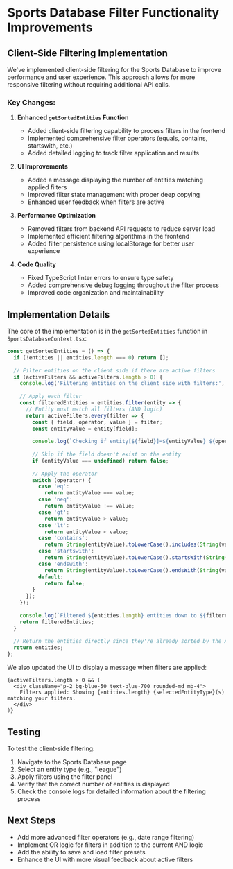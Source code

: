 # Sports Database Filter Functionality Improvements

## Client-Side Filtering Implementation

We've implemented client-side filtering for the Sports Database to improve performance and user experience. This approach allows for more responsive filtering without requiring additional API calls.

### Key Changes:

1. **Enhanced `getSortedEntities` Function**
   - Added client-side filtering capability to process filters in the frontend
   - Implemented comprehensive filter operators (equals, contains, startswith, etc.)
   - Added detailed logging to track filter application and results

2. **UI Improvements**
   - Added a message displaying the number of entities matching applied filters
   - Improved filter state management with proper deep copying
   - Enhanced user feedback when filters are active

3. **Performance Optimization**
   - Removed filters from backend API requests to reduce server load
   - Implemented efficient filtering algorithms in the frontend
   - Added filter persistence using localStorage for better user experience

4. **Code Quality**
   - Fixed TypeScript linter errors to ensure type safety
   - Added comprehensive debug logging throughout the filter process
   - Improved code organization and maintainability

## Implementation Details

The core of the implementation is in the `getSortedEntities` function in `SportsDatabaseContext.tsx`:

```typescript
const getSortedEntities = () => {
  if (!entities || entities.length === 0) return [];
  
  // Filter entities on the client side if there are active filters
  if (activeFilters && activeFilters.length > 0) {
    console.log('Filtering entities on the client side with filters:', activeFilters);
    
    // Apply each filter
    const filteredEntities = entities.filter(entity => {
      // Entity must match all filters (AND logic)
      return activeFilters.every(filter => {
        const { field, operator, value } = filter;
        const entityValue = entity[field];
        
        console.log(`Checking if entity[${field}]=${entityValue} ${operator} ${value}`);
        
        // Skip if the field doesn't exist on the entity
        if (entityValue === undefined) return false;
        
        // Apply the operator
        switch (operator) {
          case 'eq':
            return entityValue === value;
          case 'neq':
            return entityValue !== value;
          case 'gt':
            return entityValue > value;
          case 'lt':
            return entityValue < value;
          case 'contains':
            return String(entityValue).toLowerCase().includes(String(value).toLowerCase());
          case 'startswith':
            return String(entityValue).toLowerCase().startsWith(String(value).toLowerCase());
          case 'endswith':
            return String(entityValue).toLowerCase().endsWith(String(value).toLowerCase());
          default:
            return false;
        }
      });
    });
    
    console.log(`Filtered ${entities.length} entities down to ${filteredEntities.length}`);
    return filteredEntities;
  }
  
  // Return the entities directly since they're already sorted by the API
  return entities;
};
```

We also updated the UI to display a message when filters are applied:

```tsx
{activeFilters.length > 0 && (
  <div className="p-2 bg-blue-50 text-blue-700 rounded-md mb-4">
    Filters applied: Showing {entities.length} {selectedEntityType}(s) matching your filters.
  </div>
)}
```

## Testing

To test the client-side filtering:

1. Navigate to the Sports Database page
2. Select an entity type (e.g., "league")
3. Apply filters using the filter panel
4. Verify that the correct number of entities is displayed
5. Check the console logs for detailed information about the filtering process

## Next Steps

- Add more advanced filter operators (e.g., date range filtering)
- Implement OR logic for filters in addition to the current AND logic
- Add the ability to save and load filter presets
- Enhance the UI with more visual feedback about active filters 